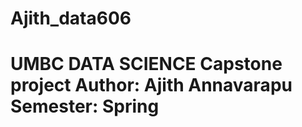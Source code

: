 # Ajith_data606
# UMBC DATA SCIENCE Capstone project  **Author:** Ajith Annavarapu  **Semester:** Spring
